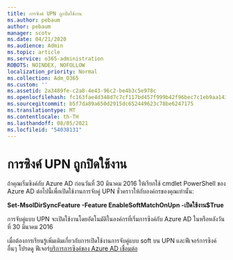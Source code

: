 ```yaml
---
title: การซิงค์ UPN ถูกปิดใช้งาน
ms.author: pebaum
author: pebaum
manager: scotv
ms.date: 04/21/2020
ms.audience: Admin
ms.topic: article
ms.service: o365-administration
ROBOTS: NOINDEX, NOFOLLOW
localization_priority: Normal
ms.collection: Adm_O365
ms.custom: ''
ms.assetid: 2a3489fe-c2a8-4e43-96c2-be4b3c5e978c
ms.openlocfilehash: fc163fae4d348d7c7cf117bd457f999b42f96bec7c1eb9aa1435e346131d06de
ms.sourcegitcommit: b5f7da89a650d2915dc652449623c78be6247175
ms.translationtype: MT
ms.contentlocale: th-TH
ms.lasthandoff: 08/05/2021
ms.locfileid: "54038131"
---
```

# <a name="upn-sync-disabled"></a>การซิงค์ UPN ถูกปิดใช้งาน

ถ้าคุณเริ่มซิงค์กับ Azure AD ก่อนวันที่ 30 มีนาคม 2016 ให้เรียกใช้ cmdlet PowerShell ของ Azure AD ต่อไปนี้เพื่อเปิดใช้งานการจับคู่ UPN ชั่วคราวให้กับองค์กรของคุณเท่านั้น:
  
 **Set-MsolDirSyncFeature -Feature EnableSoftMatchOnUpn -เปิดใช้งาน$True**
  
การจับคู่แบบ UPN จะเปิดใช้งานโดยอัตโนมัติในองค์กรที่เริ่มการซิงค์กับ Azure AD ในหรือหลังวันที่ 30 มีนาคม 2016
  
เมื่อต้องการเรียนรู้เพิ่มเติมเกี่ยวกับการเปิดใช้งานการจับคู่แบบ soft บน UPN และฟีเจอร์การซิงค์อื่นๆ โปรดดู ฟีเจอร์[บริการการซิงค์ของ Azure AD เชื่อมต่อ](https://docs.microsoft.com/azure/active-directory/connect/active-directory-aadconnectsyncservice-features)
  

